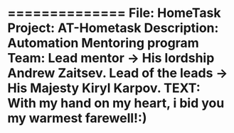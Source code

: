 
==============
File: HomeTask
Project: AT-Hometask
Description: Automation Mentoring program
Team:
Lead mentor -> His lordship Andrew Zaitsev.
Lead of the leads -> His Majesty Kiryl Karpov.
TEXT: With my hand on my heart, i bid you my warmest farewell!:)
================================================================
